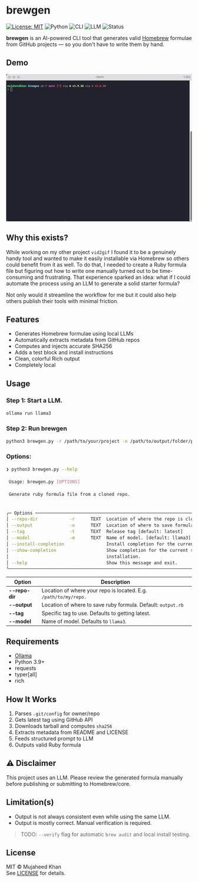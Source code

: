 # brewgen

[![License: MIT](https://img.shields.io/badge/license-MIT-green.svg)](LICENSE)
![Python](https://img.shields.io/badge/python-3.9%2B-blue)
![CLI](https://img.shields.io/badge/interface-CLI-yellow)
![LLM](https://img.shields.io/badge/powered_by-LLM-success)
![Status](https://img.shields.io/badge/status-beta-purple)

**brewgen** is an AI-powered CLI tool that generates valid [Homebrew](https://brew.sh) formulae from GitHub projects — so you don't have to write them by hand.

## Demo

![brewgen demo](Demo.gif)

## Why this exists?

While working on my other project `vid2gif` I found it to be a genuinely handy tool and wanted to make it easily installable via Homebrew so others could benefit from it as well. To do that, I needed to create a Ruby formula file but figuring out how to write one manually turned out to be time-consuming and frustrating. That experience sparked an idea: what if I could automate the process using an LLM to generate a solid starter formula? 

Not only would it streamline the workflow for me but it could also help others publish their tools with minimal friction.

## Features
- Generates Homebrew formulae using local LLMs
- Automatically extracts metadata from GitHub repos
- Computes and injects accurate SHA256
- Adds a test block and install instructions
- Clean, colorful Rich output
- Completely local

## Usage


### Step 1: Start a LLM.
```bash
ollama run llama3
```
### Step 2: Run brewgen
```bash
python3 brewgen.py -r /path/to/your/project -o /path/to/output/folder/project.rb
```

### Options:
```bash
❯ python3 brewgen.py --help

 Usage: brewgen.py [OPTIONS]

 Generate ruby formula file from a cloned repo.


╭─ Options ──────────────────────────────────────────────────────────────────────────────────────────────────────╮
│ --repo-dir            -r      TEXT  Location of where the repo is cloned. [default: None]                      │
│ --output              -o      TEXT  Location of where to save formula file. [default: output.rb]               │
│ --tag                 -t      TEXT  Release tag [default: latest]                                              │
│ --model               -m      TEXT  Name of model. [default: llama3]                                           │
│ --install-completion                Install completion for the current shell.                                  │
│ --show-completion                   Show completion for the current shell, to copy it or customize the         │
│                                     installation.                                                              │
│ --help                              Show this message and exit.                                                │
╰────────────────────────────────────────────────────────────────────────────────────────────────────────────────╯

```

| Option       | Description |
|-------------|-------|
| **--repo-dir**        | Location of where your repo is located. E.g. `/path/to/my/repo.` |
| **--output** | Location of where to save ruby formula. Default: `output.rb` |
| **--tag**     | Specific tag to use. Defaults to getting latest. |
| **--model**  | Name of model. Defaults to `llama3`. |

## Requirements

- [Ollama](https://ollama.com)
- Python 3.9+
- requests
- typer[all]
- rich


## How It Works

1. Parses `.git/config` for owner/repo
2. Gets latest tag using GitHub API
3. Downloads tarball and computes `sha256`
4. Extracts metadata from README and LICENSE
5. Feeds structured prompt to LLM
6. Outputs valid Ruby formula


## ⚠️ Disclaimer

This project uses an LLM. Please review the generated formula manually before publishing or submitting to Homebrew/core.

## Limitation(s)

- Output is not always consistent even while using the same LLM.
- Output is mostly correct. Manual verification is required.

> TODO: `--verify` flag for automatic `brew audit` and local install testing.


## License

MIT © Mujaheed Khan  
See [LICENSE](LICENSE) for details.
